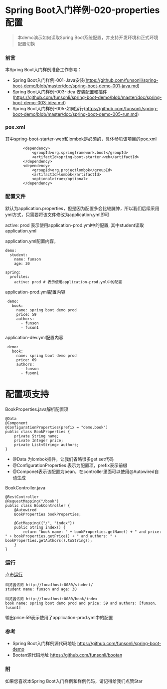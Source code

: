 # Spring Boot入门样例-020-properties配置

> 本demo演示如何读取Spring Boot系统配置，并支持开发环境和正式环境配置切换

### 前言

本Spring Boot入门样例准备工作参考：

- Spring Boot入门样例-001-Java安装(https://github.com/funsonli/spring-boot-demo/blob/master/doc/spring-boot-demo-001-java.md)
- Spring Boot入门样例-003-idea 安装配置和插件(https://github.com/funsonli/spring-boot-demo/blob/master/doc/spring-boot-demo-003-idea.md)
- Spring Boot入门样例-005-如何运行(https://github.com/funsonli/spring-boot-demo/blob/master/doc/spring-boot-demo-005-run.md)

### pox.xml
其中spring-boot-starter-web和lombok是必须的，具体参见该项目的pox.xml
```
        <dependency>
            <groupId>org.springframework.boot</groupId>
            <artifactId>spring-boot-starter-web</artifactId>
        </dependency>
        <dependency>
            <groupId>org.projectlombok</groupId>
            <artifactId>lombok</artifactId>
            <optional>true</optional>
        </dependency>
```

### 配置文件
默认为application.properties，但是因为配置多会比较臃肿，所以我们后续采用yml方式，只需要将该文件修改为application.yml即可

active: prod 表示使用application-prod.yml中的配置, 其中student读取application.yml

application.yml配置内容，
```
demo:
  student:
    name: funson
    age: 30

spring:
  profiles:
    active: prod # 表示使用application-prod.yml中的配置
```
application-prod.yml配置内容
```
 demo:
   book:
     name: spring boot demo prod
     price: 59
     authors:
       - funson
       - fuson1
```
application-dev.yml配置内容
```
 demo:
   book:
     name: spring boot demo prod
     price: 69
     authors:
       - funson
       - fuson1
```
# 配置项支持

BookProperties.java解析配置项

```
@Data
@Component
@ConfigurationProperties(prefix = "demo.book")
public class BookProperties {
    private String name;
    private Integer price;
    private List<String> authors;
}
```
- @Data 为lombok插件，让我们省略很多get set代码
- @ConfigurationProperties 表示为配置项，prefix表示前缀
- @Componet表示该配置为bean，在controller里面可以使用@Autowired自动生成

BookController.java
``` 
@RestController
@RequestMapping("/book")
public class BookController {
    @Autowired
    BookProperties bookProperties;

    @GetMapping({"/", "index"})
    public String index() {
        return "book name: " + bookProperties.getName() + " and price: " + bookProperties.getPrice() + " and authors: " + bookProperties.getAuthors().toString();
    }
}
```


### 运行

点击[运行](https://github.com/funsonli/spring-boot-demo/blob/master/doc/spring-boot-demo-005-run.md)

```
浏览器访问 http://localhost:8080/student/
student name: funson and age: 30

浏览器访问 http://localhost:8080/book/index
book name: spring boot demo prod and price: 59 and authors: [funson, fuson1]
```

输出price:59表示使用了application-prod.yml中的配置

### 参考
- Spring Boot入门样例源代码地址 https://github.com/funsonli/spring-boot-demo
- Bootan源代码地址 https://github.com/funsonli/bootan


### 附
如果您喜欢本Spring Boot入门样例和样例代码，请记得给我们点赞Star

